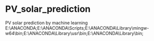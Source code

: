 # PV_solar_prediction
PV solar prediction by machine learning
E:\ANACONDA;E:\ANACONDA\Scripts;E:\ANACONDA\Library\mingw-w64\bin;E:\ANACONDA\Library\usr\bin;E:\ANACONDA\Library\bin;